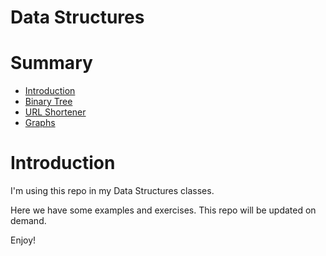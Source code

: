 # Data Structures

# Summary

- [Introduction](#introduction)
- [Binary Tree](/binary-tree/)
- [URL Shortener](/url-shortener/)
- [Graphs](/graphs)
# Introduction

I'm using this repo in my Data Structures classes. 

Here we have some examples and exercises. This repo will be updated on demand.

Enjoy!
